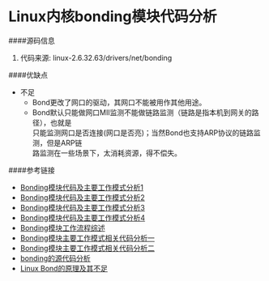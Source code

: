 Linux内核bonding模块代码分析
============================

####源码信息
1. 代码来源: linux-2.6.32.63/drivers/net/bonding 


####优缺点
* 不足
  - Bond更改了网口的驱动，其网口不能被用作其他用途。
  - Bond默认只能做网口MII监测不能做链路监测（链路是指本机到网关的路径），也就是  
    只能监测网口是否连接(网口是否亮)；当然Bond也支持ARP协议的链路监测，但是ARP链  
    路监测在一些场景下，太消耗资源，得不偿失。

####参考链接
* [Bonding模块代码及主要工作模式分析1](http://bbs.csdn.net/topics/340055267)
* [Bonding模块代码及主要工作模式分析2](http://bbs.csdn.net/topics/340055270)
* [Bonding模块代码及主要工作模式分析3](http://bbs.csdn.net/topics/340055274)
* [Bonding模块代码及主要工作模式分析4](http://bbs.csdn.net/topics/340055280)
* [Bonding模块工作流程综述](http://bbs.csdn.net/topics/340144549)
* [Bonding模块主要工作模式相关代码分析一](http://bbs.csdn.net/topics/340144635)
* [Bonding模块主要工作模式相关代码分析二](http://bbs.csdn.net/topics/340144662)
* [bonding的源代码分析](http://www.docin.com/p-311297097.html)
* [Linux Bond的原理及其不足](http://www.tektea.com/archives/1969.html)
